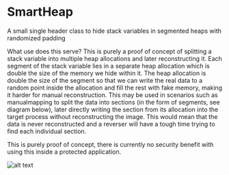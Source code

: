 # SmartHeap
A small single header class to hide stack variables in segmented heaps with randomized padding

What use does this serve?
This is purely a proof of concept of splitting a stack variable into multiple heap allocations and later reconstructing it. Each segment of the stack variable lies in a separate heap allocation which is double the size of the memory we hide within it. The heap allocation is double the size of the segment so that we can write the real data to a random point inside the allocation and fill the rest with fake memory, making it harder for manual reconstruction. This may be used in scenarios such as manualmapping to split the data into sections (in the form of segments, see diagram below), later directly writing the section from its allocation into the target process without reconstructing the image. This would mean that the data is never reconstructed and a reverser will have a tough time trying to find each individual section.

This is purely proof of concept, there is currently no security benefit with using this inside a protected application.

![alt text](https://cdn.discordapp.com/attachments/794994954857349141/805937874758926365/unknown.png)

